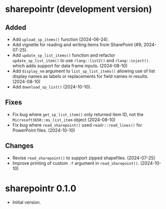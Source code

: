 # sharepointr (development version)

## Added

* Add `upload_sp_items()` function (2024-06-24).
* Add vignette for reading and writing items from SharePoint (#9; 2024-07-25).
* Add `update_sp_list_items()` function and refactor `update_sp_list_item()` to use `rlang::list2()` and `rlang::inject()` which adds support for data frame inputs. (2024-08-10)
* Add `display_nm` argument to `list_sp_list_items()` allowing use of list display names as labels or replacements for field names in results. (2024-08-10)
* Add `download_sp_list()` (2024-10-10).

## Fixes

* Fix bug where `get_sp_list_item()` only returned item ID, not the `Microsoft365R::ms_list_item` object (2024-08-10)
* Fix bug where `read_sharepoint()` used `readr::read_lines()` for PowerPoint files. (2024-10-10)

## Changes

* Revise `read_sharepoint()` to support zipped shapefiles. (2024-07-25)
* Improve printing of custom `.f` argument in `read_sharepoint()`. (2024-10-10)

# sharepointr 0.1.0

* Initial version.

